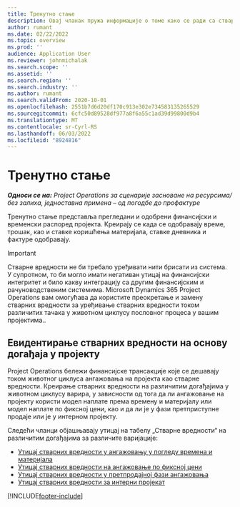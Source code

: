 ```yaml
---
title: Тренутно стање
description: Овај чланак пружа информације о томе како се ради са стварним подацима у услузи Microsoft Dynamics 365 Project Operations.
author: rumant
ms.date: 02/22/2022
ms.topic: overview
ms.prod: ''
audience: Application User
ms.reviewer: johnmichalak
ms.search.scope: ''
ms.assetid: ''
ms.search.region: ''
ms.search.industry: ''
ms.author: rumant
ms.search.validFrom: 2020-10-01
ms.openlocfilehash: 2551b7d6d20df170c913e302e734583135265529
ms.sourcegitcommit: 6cfc50d89528df977a8f6a55c1ad39d99800d9b4
ms.translationtype: MT
ms.contentlocale: sr-Cyrl-RS
ms.lasthandoff: 06/03/2022
ms.locfileid: "8924816"
---
```

# <a name="actuals"></a>Тренутно стање

_**Односи се на:** Project Operations за сценарије засноване на ресурсима/без залиха, једноставна примена – од погодбе до профактуре_

Тренутно стање представља прегледани и одобрени финансијски и временски распоред пројекта. Креирају се када се одобравају време, трошак, као и ставке коришћења материјала, ставке дневника и фактуре одобравају.

> [!IMPORTANT]
> Стварне вредности не би требало уређивати нити брисати из система. У супротном, то би могло имати негативан утицај на финансијски интегритет и било какву интеграцију са другим финансијским и рачуноводственим системима. Microsoft Dynamics 365 Project Operations вам омогућава да користите преокретање и замену стварних вредности за уређивање стварних вредности током различитих тачака у животном циклусу пословног процеса у вашим пројектима..

## <a name="recording-actuals-based-on-project-events"></a>Евидентирање стварних вредности на основу догађаја у пројекту

Project Operations бележи финансијске трансакције које се дешавају током животног циклуса ангажовања на пројекта као стварне вредности. Креирање стварних вредности на различитим догађајима у животном циклусу варира, у зависности од тога да ли ангажовање на пројекту користи модел наплате према времену и материјалу или модел наплате по фиксној цени, као и да ли је у фази претприступне продаје или је у интерном пројекту.

Следећи чланци објашњавају утицај на табелу „Стварне вредности“ на различитим догађајима за различите варијације:

- [Утицај стварних вредности у ангажовању у погледу времена и материјала](ActualsonTM.md)
- [Утицај стварних вредности на ангажовање по фиксној цени](ActualonFP.md)
- [Утицај стварних вредности у претпродајној фази ангажовања](ActualonPreSales.md)
- [Утицај стварних вредности за интерни пројекат](ActualonInternal.md)

[!INCLUDE[footer-include](../includes/footer-banner.md)]
